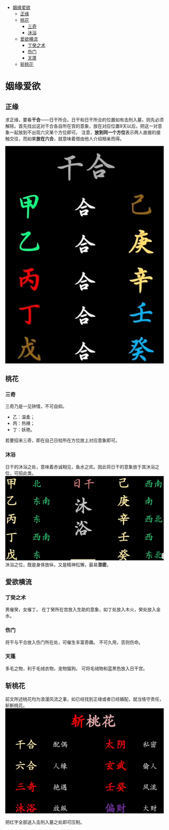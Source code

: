 - [姻缘爱欲](#orge3270f1)
  - [正缘](#orgc7f0b32)
  - [桃花](#orgdf5d880)
    - [三奇](#orgabb1ce4)
    - [沐浴](#org18c8401)
  - [爱欲横流](#org802cde2)
    - [丁癸之术](#org5bd16ba)
    - [伤门](#orgb047325)
    - [天蓬](#org064a3b4)
  - [斩桃花](#org43bf8ff)


<a id="orge3270f1"></a>

# 姻缘爱欲


<a id="orgc7f0b32"></a>

## 正缘

求正缘，要看​**干合**​——日干所合。日干和日干所合的位置如有击刑入墓，则先必须解除。首先找出这对干合各自所在宫的意象，放在对应位置9天以后，把这一对意象一起放到不出现六灾某个方位即可。 注意，​**放到同一个方位**​表示两人直接的接触交往，而如果​**放在六合**​，就意味着借由他人介绍相亲而得。

![img](images/2024-09-20_20-27-17_screenshot.png)


<a id="orgdf5d880"></a>

## 桃花


<a id="orgabb1ce4"></a>

### 三奇

三奇乃是一见钟情，不可自抑。

-   乙：温柔；
-   丙：热辣；
-   丁：妖艳。

若要招来三奇，即在自己日柱所在方位放上对应意象即可。


<a id="org18c8401"></a>

### 沐浴

日干的沐浴之处，意味着赤诚相见，鱼水之欢。因此将日干的意象放于其沐浴之位，可招此类。 ![img](images/2024-09-20_20-37-07_screenshot.png) 沐浴之位，既是身体放纵，又是精神松懈，最易​**泄密**​。


<a id="org802cde2"></a>

## 爱欲横流


<a id="org5bd16ba"></a>

### 丁癸之术

男催癸，女催丁。 在丁癸所在宫放入生助的意象，如丁处放入木火，癸处放入金水。


<a id="orgb047325"></a>

### 伤门

将干与干合放入伤门所在处，可催生丰富奇趣。 不可久用，否则伤命。


<a id="org064a3b4"></a>

### 天蓬

多毛之物，利于毛绒衣物，宠物猫狗。 可将毛绒物和蓝黑色放入日干宫。


<a id="org43bf8ff"></a>

## 斩桃花

前文所述桃花均为浪漫风流之事，如已经找到正缘或者已经婚配，就当恪守责任，斩断桃花。 ![img](images/2024-09-20_20-45-41_screenshot.png)

把红字全部送入击刑入墓之处即可压制。

